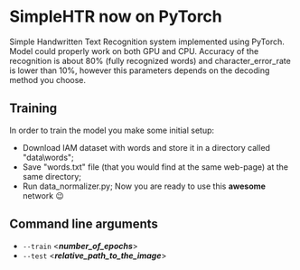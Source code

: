 # SimpleHTR now on PyTorch
Simple Handwritten Text Recognition system implemented using PyTorch. Model could properly work on both GPU and CPU. Accuracy of the recognition is about 80% (fully recognized words) and character_error_rate is lower than 10%, however this parameters depends on the decoding method you choose.

## Training
In order to train the model you make some initial setup:
* Download IAM dataset with words and store it in a directory called "data\words";
* Save "words.txt" file (that you would find at the same web-page) at the same directory;
* Run data_normalizer.py;
Now you are ready to use this __awesome__ network :wink:

## Command line arguments
* `--train` <**_number_of_epochs_**>
* `--test` <**_relative_path_to_the_image_**>